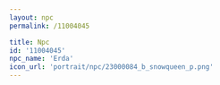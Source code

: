 ```yaml
---
layout: npc
permalink: /11004045

title: Npc
id: '11004045'
npc_name: 'Erda'
icon_url: 'portrait/npc/23000084_b_snowqueen_p.png'
---
```

